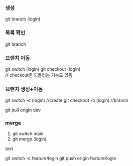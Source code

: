 ### 생성
git branch (login)

### 목록 확인
git branch 

### 브랜치 이동
git switch (login)
git checkout (login)  
// checkout은 되돌리는 기능도 있음


### 브랜치 생성+이동
git switch -c (login)     //create
git checkout -b (login)     //branch

git pull origin dev

### merge
1. git switch main
2. git merge (login)


(ex)   

git switch -c feature/login
git push origin feature/login
